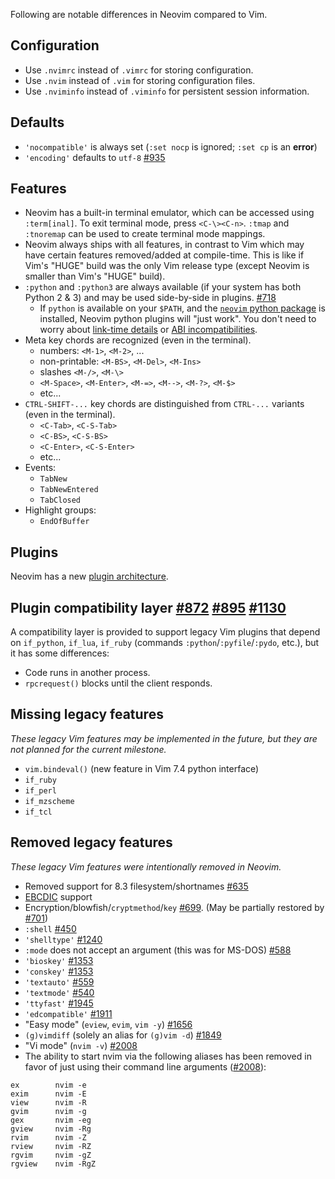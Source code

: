 Following are notable differences in Neovim compared to Vim.

## Configuration
* Use `.nvimrc` instead of `.vimrc` for storing configuration.
* Use `.nvim` instead of `.vim` for storing configuration files.
* Use `.nviminfo` instead of `.viminfo` for persistent session information.

## Defaults

* `'nocompatible'` is always set (`:set nocp` is ignored; `:set cp` is an **error**)
* `'encoding'` defaults to `utf-8` [#935](https://github.com/neovim/neovim/pull/935)

## Features

* Neovim has a built-in terminal emulator, which can be accessed using `:term[inal]`. To exit terminal mode, press `<C-\><C-n>`. `:tmap` and `:tnoremap` can be used to create terminal mode mappings.
* Neovim always ships with all features, in contrast to Vim which may have certain features removed/added at compile-time. This is like if Vim's "HUGE" build was the only Vim release type (except Neovim is smaller than Vim's "HUGE" build).
* `:python` and `:python3` are always available (if your system has both Python 2 & 3) and may be used side-by-side in plugins. [#718](https://github.com/neovim/neovim/issues/718#issuecomment-47589739)
    * If `python` is available on your `$PATH`, and the [`neovim` python package](https://pypi.python.org/pypi/neovim/) is installed, Neovim python plugins will "just work". You don't need to worry about [link-time details](https://github.com/Valloric/YouCompleteMe/issues/8#issuecomment-34374807) or [ABI incompatibilities](https://groups.google.com/d/msg/vim_use/l8TY2EiXNwk/A9Ef-ozbjKoJ).
* Meta key chords are recognized (even in the terminal).
    * numbers: `<M-1>`, `<M-2>`, ...
    * non-printable: `<M-BS>`, `<M-Del>`, `<M-Ins>`
    * slashes `<M-/>`, `<M-\>`
    * `<M-Space>`, `<M-Enter>`, `<M-=>`, `<M-->`, `<M-?>`, `<M-$>`
    * etc...
* `CTRL-SHIFT-...` key chords are distinguished from `CTRL-...` variants (even in the terminal).
    * `<C-Tab>`, `<C-S-Tab>`
    * `<C-BS>`, `<C-S-BS>`
    * `<C-Enter>`, `<C-S-Enter>`
    * etc...
* Events:
    * `TabNew`
    * `TabNewEntered`
    * `TabClosed`
* Highlight groups:
    * `EndOfBuffer`

## Plugins

Neovim has a new [plugin architecture](Plugin-UI-architecture).

## Plugin compatibility layer [#872](https://github.com/neovim/neovim/pull/872) [#895](https://github.com/neovim/neovim/pull/895) [#1130](https://github.com/neovim/neovim/pull/1130)

A compatibility layer is provided to support legacy Vim plugins that depend on
`if_python`, `if_lua`, `if_ruby` (commands `:python`/`:pyfile`/`:pydo`, etc.), but it has some differences:

- Code runs in another process.
- `rpcrequest()` blocks until the client responds.

## Missing legacy features

*These legacy Vim features may be implemented in the future, but they are not planned for the current milestone.*

* `vim.bindeval()` (new feature in Vim 7.4 python interface)
* `if_ruby`
* `if_perl`
* `if_mzscheme`
* `if_tcl`

## Removed legacy features

*These legacy Vim features were intentionally removed in Neovim.*

* Removed support for 8.3 filesystem/shortnames [#635](https://github.com/neovim/neovim/pull/635)
* [EBCDIC](https://en.wikipedia.org/wiki/EBCDIC) support
* Encryption/blowfish/`cryptmethod`/`key` [#699](https://github.com/neovim/neovim/pull/699). (May be partially restored by [#701](https://github.com/neovim/neovim/issues/701))
* `:shell` [#450](https://github.com/neovim/neovim/pull/450)
* `'shelltype'` [#1240](https://github.com/neovim/neovim/pull/1240)
* `:mode` does not accept an argument (this was for MS-DOS) [#588](https://github.com/neovim/neovim/pull/588)
* `'bioskey'` [#1353](https://github.com/neovim/neovim/pull/1353)
* `'conskey'` [#1353](https://github.com/neovim/neovim/pull/1353)
* `'textauto'` [#559](https://github.com/neovim/neovim/pull/559)
* `'textmode'` [#540](https://github.com/neovim/neovim/pull/540)
* `'ttyfast'` [#1945](https://github.com/neovim/neovim/issues/1945)
* `'edcompatible'` [#1911](https://github.com/neovim/neovim/issues/1911)
* "Easy mode" (`eview`, `evim`, `vim -y`) [#1656](https://github.com/neovim/neovim/pull/1656)
* `(g)vimdiff` (solely an alias for `(g)vim -d`) [#1849](https://github.com/neovim/neovim/pull/1849)
* "Vi mode" (`nvim -v`) [#2008](https://github.com/neovim/neovim/pull/2008)
* The ability to start nvim via the following aliases has been removed in favor
of just using their command line arguments ([#2008](https://github.com/neovim/neovim/pull/2008)):
```
ex        nvim -e
exim      nvim -E
view      nvim -R
gvim      nvim -g
gex       nvim -eg
gview     nvim -Rg
rvim      nvim -Z
rview     nvim -RZ
rgvim     nvim -gZ
rgview    nvim -RgZ
```